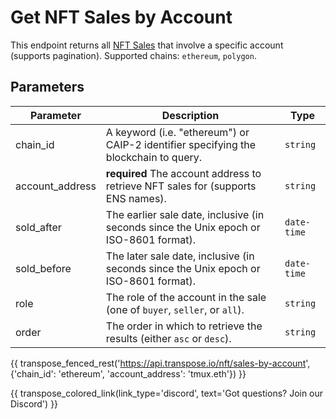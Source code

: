 # Get NFT Sales by Account

This endpoint returns all [NFT Sales](../models/nft_sale_model.md) that involve a specific account (supports pagination). Supported chains: `ethereum`, `polygon`.

## Parameters
| Parameter     | Description                                                                          | Type     | 
|---------------|--------------------------------------------------------------------------------------|----------|
| chain_id      | A keyword (i.e. "ethereum") or CAIP-2 identifier specifying the blockchain to query. | `string` | 
| account_address | **required** The account address to retrieve NFT sales for (supports ENS names).    | `string` | 
| sold_after | The earlier sale date, inclusive (in seconds since the Unix epoch or ISO-8601 format).    | `date-time` | 
| sold_before | The later sale date, inclusive (in seconds since the Unix epoch or ISO-8601 format).    | `date-time` | 
| role | The role of the account in the sale (one of `buyer`, `seller`, or `all`).    | `string` | 
| order | The order in which to retrieve the results (either `asc` or `desc`).    | `string` | 

{{ transpose_fenced_rest('https://api.transpose.io/nft/sales-by-account', {'chain_id': 'ethereum', 'account_address': 'tmux.eth'}) }}

{{ transpose_colored_link(link_type='discord', text='Got questions?  Join our Discord') }}
